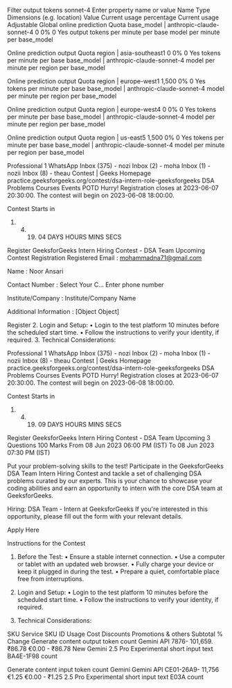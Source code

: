 Filter output tokens sonnet-4 Enter property name or value
Name Type Dimensions (e.g. location) Value Current usage percentage Current usage Adjustable
Global online prediction Quota base_model | anthropic-claude-sonnet-4 0 0% 0 Yes
output tokens per minute per
base model per minute per
base_model

Online prediction output Quota region | asia-southeast1 0 0% 0 Yes
tokens per minute per base base_model | anthropic-claude-sonnet-4
model per minute per region
per base_model

Online prediction output Quota region | europe-west1 1,500 0% 0 Yes
tokens per minute per base base_model | anthropic-claude-sonnet-4
model per minute per region
per base_model

Online prediction output Quota region | europe-west4 0 0% 0 Yes
tokens per minute per base base_model | anthropic-claude-sonnet-4
model per minute per region
per base_model

Online prediction output Quota region | us-east5 1,500 0% 0 Yes
tokens per minute per base base_model | anthropic-claude-sonnet-4
model per minute per region
per base_model

Professional 1 WhatsApp Inbox (375) - nozi Inbox (2) - moha Inbox (1) - nozii Inbox (8) - theau Contest | Geeks Homepage
practice.geeksforgeeks.org/contest/dsa-intern-role-geeksforgeeks
DSA Problems Courses Events POTD
Hurry! Registration closes at
2023-06-07 20:30:00. The contest will
begin on 2023-06-08 18:00:00.

Contest Starts in
01. 04. 19. 04
DAYS HOURS MINS SECS

Register
GeeksforGeeks Intern Hiring Contest - DSA Team Upcoming
Contest Registration
Registered Email : mohammadna71@gmail.com

Name :
Noor Ansari

Contact Number : Select Your C... Enter phone number

Institute/Company : Institute/Company Name

Additional Information :
[Object Object]

Register
2. Login and Setup:
• Login to the test platform 10 minutes before the scheduled start time.
• Follow the instructions to verify your identity, if required.
3. Technical Considerations:

Professional 1 WhatsApp Inbox (375) - nozi Inbox (2) - moha Inbox (1) - nozii Inbox (8) - theau Contest | Geeks Homepage
practice.geeksforgeeks.org/contest/dsa-intern-role-geeksforgeeks
DSA Problems Courses Events POTD
Hurry! Registration closes at
2023-06-07 20:30:00. The contest will
begin on 2023-06-08 18:00:00.

Contest Starts in
01. 04. 19. 09
DAYS HOURS MINS SECS

Register
GeeksforGeeks Intern Hiring Contest - DSA Team Upcoming
3 Questions 100 Marks
From 08 Jun 2023 06:00 PM (IST)
To 08 Jun 2023 07:30 PM (IST)

Put your problem-solving skills to the test! Participate in the GeeksforGeeks DSA Team Intern Hiring Contest and tackle a set of challenging DSA
problems curated by our experts. This is your chance to showcase your coding abilities and earn an opportunity to intern with the core DSA team at
GeeksforGeeks.

Hiring: DSA Team - Intern at GeeksforGeeks
If you're interested in this opportunity, please fill out the form with your relevant details.

Apply Here

Instructions for the Contest

1. Before the Test:
• Ensure a stable internet connection.
• Use a computer or tablet with an updated web browser.
• Fully charge your device or keep it plugged in during the test.
• Prepare a quiet, comfortable place free from interruptions.

2. Login and Setup:
• Login to the test platform 10 minutes before the scheduled start time.
• Follow the instructions to verify your identity, if required.

3. Technical Considerations:

SKU Service SKU ID Usage Cost Discounts Promotions & others Subtotal % Change
Generate content output token count Gemini API 7876- 101,659. ₹86.78 €0.00 - ₹86.78 New
Gemini 2.5 Pro Experimental short input text BA4E-1F98 count

Generate content input token count Gemini Gemini API CE01-26A9- 11,756 €1.25 €0.00 - ₹1.25
2.5 Pro Experimental short input text E03A count
